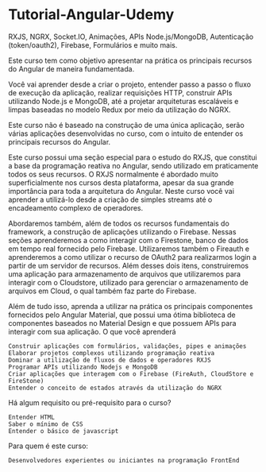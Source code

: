 # Tutorial-Angular-Udemy

RXJS, NGRX, Socket.IO, Animações, APIs Node.js/MongoDB, Autenticação (token/oauth2), Firebase, Formulários e muito mais.

Este curso tem como objetivo apresentar na prática os principais recursos do Angular de maneira fundamentada.

Você vai aprender desde a criar o projeto, entender passo a passo o fluxo de execução da aplicação, realizar requisições HTTP, construir APIs utilizando Node.js e MongoDB, até a projetar arquiteturas escaláveis e limpas baseadas no modelo Redux por meio da utilização do NGRX.

Este curso não é baseado na construção de uma única aplicação, serão várias aplicações desenvolvidas no curso, com o intuito de entender os principais recursos do Angular.

Este curso possui uma seção especial para o estudo do RXJS, que constitui a base da programação reativa no Angular, sendo utilizado em praticamente todos os seus recursos. O RXJS normalmente é abordado muito superficialmente nos cursos desta plataforma, apesar da sua grande importância para toda a arquitetura do Angular. Neste curso você vai aprender a utilizá-lo desde a criação de simples streams até o encadeamento complexo de operadores.

Abordaremos também, além de todos os recursos fundamentais do framework, a construção de aplicações utilizando o Firebase. Nessas seções aprenderemos a como interagir com o Firestone, banco de dados em tempo real fornecido pelo Firebase. Utilizaremos também o Fireauth e aprenderemos a como utilizar o recurso de OAuth2 para realizarmos login a partir de um servidor de recursos. Além desses dois itens, construiremos uma aplicação para armazenamento de arquivos que utilizaremos para interagir com o Cloudstore, utilizado para gerenciar o armazenamento de arquivos em Cloud, o qual também faz parte do Firebase.

Além de tudo isso, aprenda a utilizar na prática os principais componentes fornecidos pelo Angular Material, que possui uma ótima biblioteca de componentes baseados no Material Design e que possuem APIs para interagir com sua aplicação.
O que você aprenderá

    Construir aplicações com formulários, validações, pipes e animações
    Elaborar projetos complexos utilizando programação reativa
    Dominar a utilização de fluxos de dados e operadores RXJS
    Programar APIs utilizando Nodejs e MongoDB
    Criar aplicações que interagem com o Firebase (FireAuth, CloudStore e FireStone)
    Entender o conceito de estados através da utilização do NGRX

Há algum requisito ou pré-requisito para o curso?

    Entender HTML
    Saber o mínimo de CSS
    Entender o básico de javascript

Para quem é este curso:

    Desenvolvedores experientes ou iniciantes na programação FrontEnd